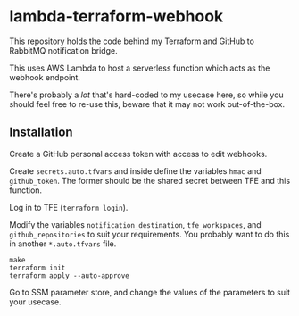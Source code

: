 # lambda-terraform-webhook

This repository holds the code behind my Terraform and GitHub to RabbitMQ notification bridge.

This uses AWS Lambda to host a serverless function which acts as the webhook endpoint.

There's probably a *lot* that's hard-coded to my usecase here, so while you should feel free to re-use this, beware that
it may not work out-of-the-box.

## Installation
Create a GitHub personal access token with access to edit webhooks.

Create `secrets.auto.tfvars` and inside define the variables `hmac` and `github_token`. The former should be the shared
secret between TFE and this function.

Log in to TFE (`terraform login`).

Modify the variables `notification_destination`, `tfe_workspaces`, and `github_repositories` to suit your requirements.
You probably want to do this in another `*.auto.tfvars` file.

```shell
make
terraform init
terraform apply --auto-approve
```

Go to SSM parameter store, and change the values of the parameters to suit your usecase.
